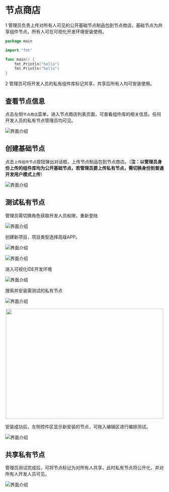 # 节点商店

1 管理员负责上传对所有人可见的公开基础节点制品包到节点商店，基础节点为共享组件节点，所有人可在可视化开发环境安装使用。

```go
package main

import "fmt"

func main() {
	fmt.Println("hello")
	fmt.Println("hello")
}
```

2 管理员可将开发人员的私有组件库标记共享，共享后所有人均可安装使用。

## 查看节点信息

点击左侧`节点商店`菜单，进入节点商店列表页面，可查看组件库的相关信息。任何开发人员的私有节点管理员均可见。

![界面介绍](../../../assets/admin_component1.png)

## 创建基础节点

点击`上传组件节点`按钮弹出对话框，上传节点制品包到节点商店。（**注：以管理员身份上传的组件库均为公开基础节点，若管理员要上传私有节点，需切换身份到普通开发用户模式上传**）

![界面介绍](../../../assets/admin_component2.png)

## 测试私有节点

管理员需切换角色获取开发人员权限，重新登陆

![界面介绍](../../../assets/admin_component8.png)

创建新项目，项目类型选择高级APP。

![界面介绍](../../../assets/admin_component6.png)

![界面介绍](../../../assets/admin_component9.png)

进入可视化IDE开发环境

![界面介绍](../../../assets/admin_component7.png)

搜索并安装需测试的私有节点

![界面介绍](../../../assets/admin_component10.png)

<div align=center>
<img src="../../../assets/admin_component3.png" width="500" height="350" />
</div>

安装成功后，左侧控件区显示新安装的节点，可拖入编辑区进行编排测试。

![界面介绍](../../../assets/admin_component4.png)

## 共享私有节点

管理员测试完成后，可将节点标记为对所有人共享，此时私有节点将公开化，并对所有人开发人员可见。

![界面介绍](../../../assets/admin_component5.png)
